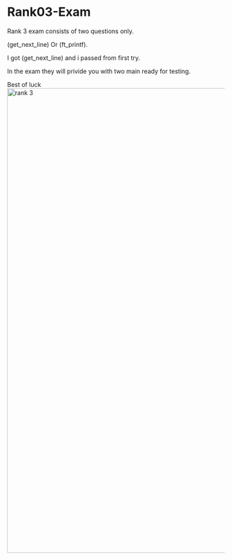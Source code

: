 # Rank03-Exam
Rank 3 exam consists of two questions only.

(get_next_line) Or (ft_printf).

I got (get_next_line) and i passed from first try. 

In the exam they will privide  you with two main ready for testing.

Best of luck 
<img width="1078" alt="rank 3" src="https://github.com/user-attachments/assets/41d60703-2b53-4ad7-9c10-5153b90675d1" />

